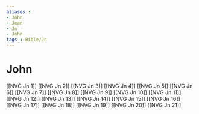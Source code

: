 ```yaml
---
aliases : 
- John
- Jean
- Jn
- John
tags : Bible/Jn
---
```


# John

[[NVG Jn 1]]
[[NVG Jn 2]]
[[NVG Jn 3]]
[[NVG Jn 4]]
[[NVG Jn 5]]
[[NVG Jn 6]]
[[NVG Jn 7]]
[[NVG Jn 8]]
[[NVG Jn 9]]
[[NVG Jn 10]]
[[NVG Jn 11]]
[[NVG Jn 12]]
[[NVG Jn 13]]
[[NVG Jn 14]]
[[NVG Jn 15]]
[[NVG Jn 16]]
[[NVG Jn 17]]
[[NVG Jn 18]]
[[NVG Jn 19]]
[[NVG Jn 20]]
[[NVG Jn 21]]
